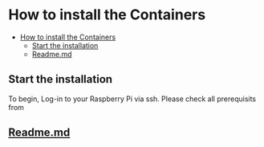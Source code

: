 # How to install the Containers

- [How to install the Containers](#how-to-install-the-containers)
  - [Start the installation](#start-the-installation)
  - [Readme.md](#readmemd)

## Start the installation

To begin, Log-in to your Raspberry Pi via ssh. Please check all prerequisits from 
## [Readme.md](../README.md)

